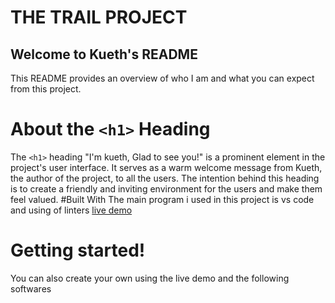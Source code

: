 # THE TRAIL PROJECT
## Welcome to Kueth's README
This README provides an overview of who I am and what you can expect from this project.

# About the `<h1>` Heading
The `<h1>` heading "I'm kueth, Glad to see you!" is a prominent element in the project's user interface. It serves as a warm welcome message from Kueth, the author of the project, to all the users. The intention behind this heading is to create a friendly and inviting environment for the users and make them feel valued.
#Built With
The main program i used in this project is vs code and using of linters
[live demo](https://kueth123.github.io/web_pro/)
# Getting started!
You can also create your own using the live demo and the following softwares

